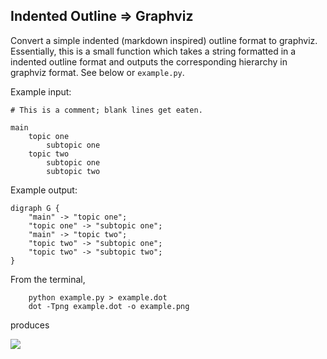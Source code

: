 ## Indented Outline => Graphviz

Convert a simple indented (markdown inspired) outline format to graphviz. Essentially, this is a small function which takes a string formatted in a indented outline format and outputs the corresponding hierarchy in graphviz format. See below or `example.py`.

Example input:

    # This is a comment; blank lines get eaten.

    main
        topic one
            subtopic one
        topic two
            subtopic one
            subtopic two

Example output:

    digraph G {
        "main" -> "topic one";
        "topic one" -> "subtopic one";
        "main" -> "topic two";
        "topic two" -> "subtopic one";
        "topic two" -> "subtopic two";
    }

From the terminal,

        python example.py > example.dot
        dot -Tpng example.dot -o example.png

produces

![](https://raw.githubusercontent.com/notmatthancock/outline_to_graphviz/master/example.png)
